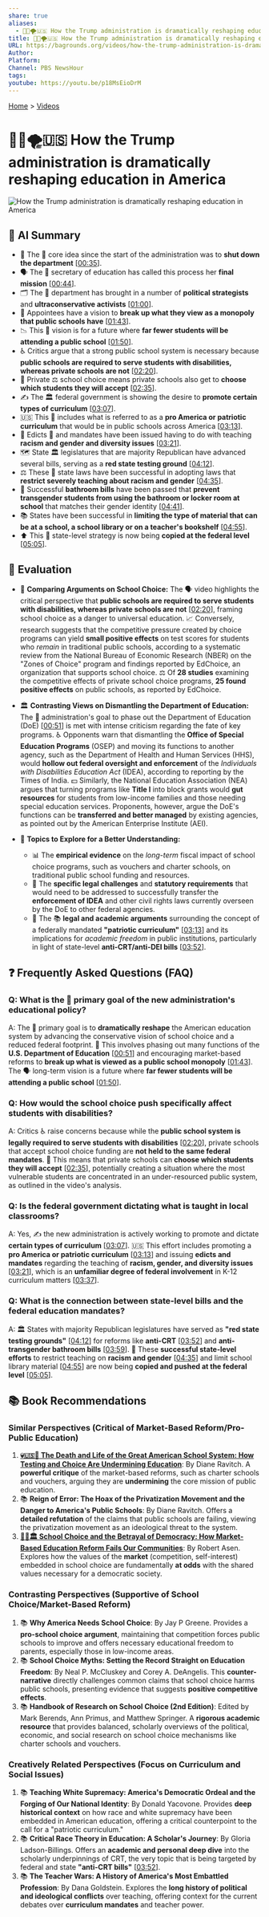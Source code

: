 ```yaml
---
share: true
aliases:
  - 🧑‍🏫🌪️🇺🇸 How the Trump administration is dramatically reshaping education in America
title: 🧑‍🏫🌪️🇺🇸 How the Trump administration is dramatically reshaping education in America
URL: https://bagrounds.org/videos/how-the-trump-administration-is-dramatically-reshaping-education-in-america
Author:
Platform:
Channel: PBS NewsHour
tags:
youtube: https://youtu.be/p18MsEioDrM
---
```

[Home](../index.md) > [Videos](./index.md)  
# 🧑‍🏫🌪️🇺🇸 How the Trump administration is dramatically reshaping education in America  
![How the Trump administration is dramatically reshaping education in America](https://youtu.be/p18MsEioDrM)  
  
## 🤖 AI Summary  
  
* 🚫 The 🎯 core idea since the start of the administration was to **shut down the department** \[[00:35](http://www.youtube.com/watch?v=p18MsEioDrM&t=35)].  
* 🗣️ The 📝 secretary of education has called this process her **final mission** \[[00:44](http://www.youtube.com/watch?v=p18MsEioDrM&t=44)].  
* 🗂️ The 🏢 department has brought in a number of **political strategists** and **ultraconservative activists** \[[01:00](http://www.youtube.com/watch?v=p18MsEioDrM&t=60)].  
* 🔑 Appointees have a vision to **break up what they view as a monopoly that public schools have** \[[01:43](http://www.youtube.com/watch?v=p18MsEioDrM&t=103)].  
* 📉 This 🔮 vision is for a future where **far fewer students will be attending a public school** \[[01:50](http://www.youtube.com/watch?v=p18MsEioDrM&t=110)].  
* ♿ Critics argue that a strong public school system is necessary because **public schools are required to serve students with disabilities, whereas private schools are not** \[[02:20](http://www.youtube.com/watch?v=p18MsEioDrM&t=140)].  
* 🏫 Private ⚖️ school choice means private schools also get to **choose which students they will accept** \[[02:35](http://www.youtube.com/watch?v=p18MsEioDrM&t=155)].  
* ✍️ The 🏛️ federal government is showing the desire to **promote certain types of curriculum** \[[03:07](http://www.youtube.com/watch?v=p18MsEioDrM&t=187)].  
* 🇺🇸 This 📢 includes what is referred to as a **pro America or patriotic curriculum** that would be in public schools across America \[[03:13](http://www.youtube.com/watch?v=p18MsEioDrM&t=193)].  
* 📜 Edicts 🟰 and mandates have been issued having to do with teaching **racism and gender and diversity issues** \[[03:21](http://www.youtube.com/watch?v=p18MsEioDrM&t=201)].  
* 🗺️ State 🏛️ legislatures that are majority Republican have advanced several bills, serving as a **red state testing ground** \[[04:12](http://www.youtube.com/watch?v=p18MsEioDrM&t=252)].  
* ⚖️ These 📜 state laws have been successful in adopting laws that **restrict severely teaching about racism and gender** \[[04:35](http://www.youtube.com/watch?v=p18MsEioDrM&t=275)].  
* 🚻 Successful **bathroom bills** have been passed that **prevent transgender students from using the bathroom or locker room at school** that matches their gender identity \[[04:41](http://www.youtube.com/watch?v=p18MsEioDrM&t=281)].  
* 📚 States have been successful in **limiting the type of material that can be at a school, a school library or on a teacher's bookshelf** \[[04:55](http://www.youtube.com/watch?v=p18MsEioDrM&t=295)].  
* ⬆️ This 🔑 state-level strategy is now being **copied at the federal level** \[[05:05](http://www.youtube.com/watch?v=p18MsEioDrM&t=305)].  
  
## 🤔 Evaluation  
  
* 🚨 **Comparing Arguments on School Choice:** The 🗣️ video highlights the critical perspective that **public schools are required to serve students with disabilities, whereas private schools are not** \[[02:20](http://www.youtube.com/watch?v=p18MsEioDrM&t=140)], framing school choice as a danger to universal education. 📈 Conversely, research suggests that the competitive pressure created by choice programs can yield **small positive effects** on test scores for students who *remain* in traditional public schools, according to a systematic review from the National Bureau of Economic Research (NBER) on the "Zones of Choice" program and findings reported by EdChoice, an organization that supports school choice. ⚖️ Of **28 studies** examining the competitive effects of private school choice programs, **25 found positive effects** on public schools, as reported by EdChoice.  
  
* 🏛️ **Contrasting Views on Dismantling the Department of Education:** The 🎯 administration's goal to phase out the Department of Education (DoE) \[[00:51](http://www.youtube.com/watch?v=p18MsEioDrM&t=51)] is met with intense criticism regarding the fate of key programs. ♿ Opponents warn that dismantling the **Office of Special Education Programs** (OSEP) and moving its functions to another agency, such as the Department of Health and Human Services (HHS), would **hollow out federal oversight and enforcement** of the *Individuals with Disabilities Education Act* (IDEA), according to reporting by the Times of India. 💵 Similarly, the National Education Association (NEA) argues that turning programs like **Title I** into block grants would **gut resources** for students from low-income families and those needing special education services. Proponents, however, argue the DoE's functions can be **transferred and better managed** by existing agencies, as pointed out by the American Enterprise Institute (AEI).  
  
* 🔎 **Topics to Explore for a Better Understanding:**  
    * 📊 The **empirical evidence** on the *long-term* fiscal impact of school choice programs, such as vouchers and charter schools, on traditional public school funding and resources.  
    * 📜 The **specific legal challenges** and **statutory requirements** that would need to be addressed to successfully transfer the **enforcement of IDEA** and other civil rights laws currently overseen by the DoE to other federal agencies.  
    * 🧠 The 📚 **legal and academic arguments** surrounding the concept of a federally mandated **"patriotic curriculum"** \[[03:13](http://www.youtube.com/watch?v=p18MsEioDrM&t=193)] and its implications for *academic freedom* in public institutions, particularly in light of state-level **anti-CRT/anti-DEI bills** \[[03:52](http://www.youtube.com/watch?v=p18MsEioDrM&t=232)].  
  
## ❓ Frequently Asked Questions (FAQ)  
  
### Q: What is the 🎯 primary goal of the new administration's educational policy?  
A: The 🔑 primary goal is to **dramatically reshape** the American education system by advancing the conservative vision of school choice and a reduced federal footprint. 🚫 This involves phasing out many functions of the **U.S. Department of Education** \[[00:51](http://www.youtube.com/watch?v=p18MsEioDrM&t=51)] and encouraging market-based reforms to **break up what is viewed as a public school monopoly** \[[01:43](http://www.youtube.com/watch?v=p18MsEioDrM&t=103)]. The 🗣️ long-term vision is a future where **far fewer students will be attending a public school** \[[01:50](http://www.youtube.com/watch?v=p18MsEioDrM&t=110)].  
  
### Q: How would the **school choice** push specifically affect **students with disabilities**?  
A: Critics ♿ raise concerns because while the **public school system is legally required to serve students with disabilities** \[[02:20](http://www.youtube.com/watch?v=p18MsEioDrM&t=140)], private schools that accept school choice funding are **not held to the same federal mandates**. 🏫 This means that private schools can **choose which students they will accept** \[[02:35](http://www.youtube.com/watch?v=p18MsEioDrM&t=155)], potentially creating a situation where the most vulnerable students are concentrated in an under-resourced public system, as outlined in the video's analysis.  
  
### Q: Is the **federal government** dictating what is taught in local classrooms?  
A: Yes, ✍️ the new administration is actively working to promote and dictate **certain types of curriculum** \[[03:07](http://www.youtube.com/watch?v=p18MsEioDrM&t=187)]. 🇺🇸 This effort includes promoting a **pro America or patriotic curriculum** \[[03:13](http://www.youtube.com/watch?v=p18MsEioDrM&t=193)] and issuing **edicts and mandates** regarding the teaching of **racism, gender, and diversity issues** \[[03:21](http://www.youtube.com/watch?v=p18MsEioDrM&t=201)], which is an **unfamiliar degree of federal involvement** in K-12 curriculum matters \[[03:37](http://www.youtube.com/watch?v=p18MsEioDrM&t=217)].  
  
### Q: What is the connection between **state-level bills** and the **federal education mandates**?  
A: 🏛️ States with majority Republican legislatures have served as **"red state testing grounds"** \[[04:12](http://www.youtube.com/watch?v=p18MsEioDrM&t=252)] for reforms like **anti-CRT** \[[03:52](http://www.youtube.com/watch?v=p18MsEioDrM&t=232)] and **anti-transgender bathroom bills** \[[03:59](http://www.youtube.com/watch?v=p18MsEioDrM&t=239)]. 🔑 These **successful state-level efforts** to restrict teaching on **racism and gender** \[[04:35](http://www.youtube.com/watch?v=p18MsEioDrM&t=275)] and limit school library material \[[04:55](http://www.youtube.com/watch?v=p18MsEioDrM&t=295)] are now being **copied and pushed at the federal level** \[[05:05](http://www.youtube.com/watch?v=p18MsEioDrM&t=305)].  
  
## 📚 Book Recommendations  
  
### **Similar Perspectives (Critical of Market-Based Reform/Pro-Public Education)**  
  
1. **[💀🇺🇸🏫 The Death and Life of the Great American School System: How Testing and Choice Are Undermining Education](../books/the-death-and-life-of-the-great-american-school-system-how-testing-and-choice-are-undermining-education.md)**: By Diane Ravitch. A **powerful critique** of the market-based reforms, such as charter schools and vouchers, arguing they are **undermining** the core mission of public education.  
2. 📚 **Reign of Error: The Hoax of the Privatization Movement and the Danger to America's Public Schools**: By Diane Ravitch. Offers a **detailed refutation** of the claims that public schools are failing, viewing the privatization movement as an ideological threat to the system.  
3. **[🏫💔🏛️ School Choice and the Betrayal of Democracy: How Market-Based Education Reform Fails Our Communities](../books/school-choice-and-the-betrayal-of-democracy-how-market-based-education-reform-fails-our-communities.md)**: By Robert Asen. Explores how the values of the **market** (competition, self-interest) embedded in school choice are fundamentally **at odds** with the shared values necessary for a democratic society.  
  
### **Contrasting Perspectives (Supportive of School Choice/Market-Based Reform)**  
  
1. 📚 **Why America Needs School Choice**: By Jay P Greene. Provides a **pro-school choice argument**, maintaining that competition forces public schools to improve and offers necessary educational freedom to parents, especially those in low-income areas.  
2. 📚 **School Choice Myths: Setting the Record Straight on Education Freedom**: By Neal P. McCluskey and Corey A. DeAngelis. This **counter-narrative** directly challenges common claims that school choice harms public schools, presenting evidence that suggests **positive competitive effects**.  
3. 📚 **Handbook of Research on School Choice (2nd Edition)**: Edited by Mark Berends, Ann Primus, and Matthew Springer. A **rigorous academic resource** that provides balanced, scholarly overviews of the political, economic, and social research on school choice mechanisms like charter schools and vouchers.  
  
### **Creatively Related Perspectives (Focus on Curriculum and Social Issues)**  
  
1. 📚 **Teaching White Supremacy: America's Democratic Ordeal and the Forging of Our National Identity**: By Donald Yacovone. Provides **deep historical context** on how race and white supremacy have been embedded in American education, offering a critical counterpoint to the call for a "patriotic curriculum."  
2. 📚 **Critical Race Theory in Education: A Scholar's Journey**: By Gloria Ladson-Billings. Offers an **academic and personal deep dive** into the scholarly underpinnings of CRT, the very topic that is being targeted by federal and state **"anti-CRT bills"** \[[03:52](http://www.youtube.com/watch?v=p18MsEioDrM&t=232)].  
3. 📚 **The Teacher Wars: A History of America's Most Embattled Profession**: By Dana Goldstein. Explores the **long history of political and ideological conflicts** over teaching, offering context for the current debates over **curriculum mandates** and teacher power.